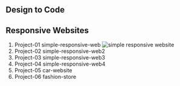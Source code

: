 ## Design to Code
## Responsive Websites

1. Project-01 simple-responsive-web
![simple responsive website]('./images/full/01.png')
2. Project-02 simple-responsive-web2
3. Project-03 simple-responsive-web3
4. Project-04 simple-responsive-web4
5. Project-05 car-website
6. Project-06 fashion-store
